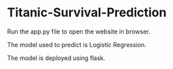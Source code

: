 # Titanic-Survival-Prediction

Run the app.py file to open the website in browser.

The model used to predict is Logistic Regression.

The model is deployed using flask.
